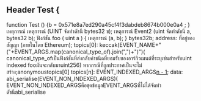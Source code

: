  ## Header  Test {
   function  Test () {b =  0x571e8a7ed290a45cf4f3dabdeb8674b000e0a4 ; }
   เหตุการณ์ เหตุการณ์ (UINT จัดทำดัชนี bytes32 ข);
  เหตุการณ์ Event2 (uint จัดทำดัชนี a, bytes32 b);
  ฟังก์ชัน foo ( uint  a ) { เหตุการณ์ (a, b); }
  bytes32b;
address: ที่อยู่ของสัญญา (ภายในโดย Ethereum);
topics[0]: keccak(EVENT_NAME+"("+EVENT_ARGS.map(canonical_type_of).join(",")+")")( canonical_type_ofเป็นฟังก์ชันที่ส่งกลับค่าชนิดที่ยอมรับของอาร์กิวเมนต์ที่ระบุเช่นสำหรับuint indexed fooมันจะกลับมาuint256) หากกรณีที่ถูกประกาศเป็นจะไม่สร้าง;anonymoustopics[0]
topics[n]: EVENT_INDEXED_ARGS[n - 1]( EVENT_INDEXED_ARGSเป็นชุดของEVENT_ARGSที่มีการจัดทำดัชนี);
data: abi_serialise(EVENT_NON_INDEXED_ARGS)( EVENT_NON_INDEXED_ARGSคือชุดข้อมูลEVENT_ARGSที่ไม่ได้จัดทำดัชนีabi_serialise